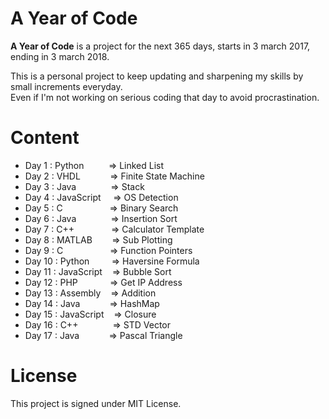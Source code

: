 # A Year of Code

**A Year of Code** is a project for the next 365 days, starts in 3 march 2017, ending in 3 march 2018.

This is a personal project to keep updating and sharpening my skills by small increments everyday. <br/>
Even if I'm not working on serious coding that day to avoid procrastination.

# Content

- Day 1  : Python&nbsp;&nbsp;&nbsp;&nbsp;&nbsp;&nbsp;&nbsp;&nbsp;&nbsp;&nbsp;=>  Linked List 
- Day 2  : VHDL&nbsp;&nbsp;&nbsp;&nbsp;&nbsp;&nbsp;&nbsp;&nbsp;&nbsp;&nbsp;&nbsp;&nbsp;=>  Finite State Machine 
- Day 3  : Java&nbsp;&nbsp;&nbsp;&nbsp;&nbsp;&nbsp;&nbsp;&nbsp;&nbsp;&nbsp;&nbsp;&nbsp;&nbsp;&nbsp;=>  Stack 
- Day 4  : JavaScript&nbsp;&nbsp;&nbsp;&nbsp;&nbsp;=>  OS Detection
- Day 5  : C&nbsp;&nbsp;&nbsp;&nbsp;&nbsp;&nbsp;&nbsp;&nbsp;&nbsp;&nbsp;&nbsp;&nbsp;&nbsp;&nbsp;&nbsp;&nbsp;&nbsp;&nbsp;&nbsp;=> Binary Search
- Day 6  : Java&nbsp;&nbsp;&nbsp;&nbsp;&nbsp;&nbsp;&nbsp;&nbsp;&nbsp;&nbsp;&nbsp;&nbsp;&nbsp;&nbsp;=>  Insertion Sort
- Day 7  : C++&nbsp;&nbsp;&nbsp;&nbsp;&nbsp;&nbsp;&nbsp;&nbsp;&nbsp;&nbsp;&nbsp;&nbsp;&nbsp;&nbsp;&nbsp;=>  Calculator Template
- Day 8  : MATLAB&nbsp;&nbsp;&nbsp;&nbsp;&nbsp;&nbsp;&nbsp;&nbsp;=>  Sub Plotting
- Day 9  : C&nbsp;&nbsp;&nbsp;&nbsp;&nbsp;&nbsp;&nbsp;&nbsp;&nbsp;&nbsp;&nbsp;&nbsp;&nbsp;&nbsp;&nbsp;&nbsp;&nbsp;&nbsp;&nbsp;=>  Function Pointers 
- Day 10 : Python&nbsp;&nbsp;&nbsp;&nbsp;&nbsp;&nbsp;&nbsp;&nbsp;&nbsp;=>  Haversine Formula 
- Day 11 : JavaScript&nbsp;&nbsp;&nbsp;&nbsp;=>  Bubble Sort
- Day 12 : PHP&nbsp;&nbsp;&nbsp;&nbsp;&nbsp;&nbsp;&nbsp;&nbsp;&nbsp;&nbsp;&nbsp;&nbsp;&nbsp;=>  Get IP Address
- Day 13 : Assembly&nbsp;&nbsp;&nbsp;&nbsp;=>  Addition
- Day 14 : Java&nbsp;&nbsp;&nbsp;&nbsp;&nbsp;&nbsp;&nbsp;&nbsp;&nbsp;&nbsp;&nbsp;&nbsp;=>  HashMap
- Day 15 : JavaScript&nbsp;&nbsp;&nbsp;&nbsp;=>  Closure
- Day 16 : C++&nbsp;&nbsp;&nbsp;&nbsp;&nbsp;&nbsp;&nbsp;&nbsp;&nbsp;&nbsp;&nbsp;&nbsp;&nbsp;&nbsp;=>  STD Vector
- Day 17 : Java&nbsp;&nbsp;&nbsp;&nbsp;&nbsp;&nbsp;&nbsp;&nbsp;&nbsp;&nbsp;&nbsp;&nbsp;=>  Pascal Triangle


# License

This project is signed under MIT License.
